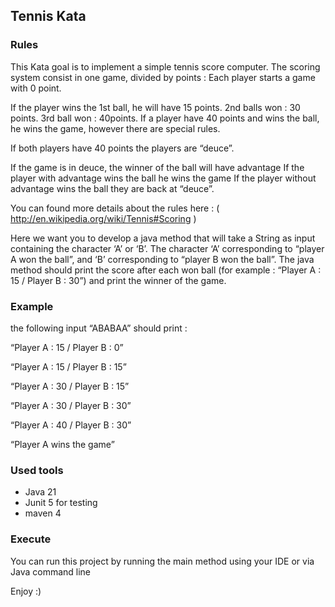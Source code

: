 
## Tennis Kata

### Rules 

This Kata goal is to implement a simple tennis score computer.
The scoring system consist in one game, divided by points :
Each player starts a game with 0 point.

If the player wins the 1st ball, he will have 15 points. 2nd balls won : 30 points. 3rd ball won : 40points.
If a player have 40 points and wins the ball, he wins the game, however there are special rules.

If both players have 40 points the players are “deuce”.

If the game is in deuce, the winner of the ball will have advantage
If the player with advantage wins the ball he wins the game
If the player without advantage wins the ball they are back at “deuce”.

You can found more details about the rules here : ( http://en.wikipedia.org/wiki/Tennis#Scoring )

Here we want you to develop a java method that will take a String as input containing the character ‘A’ or ‘B’. The character ‘A’ corresponding to “player A won the ball”, and ‘B’ corresponding to “player B won the ball”. The java method should print the score after each won ball (for example : “Player A : 15 / Player B : 30”) and print the winner of the game.

### Example

the following input “ABABAA” should print :

“Player A : 15 / Player B : 0”

“Player A : 15 / Player B : 15”

“Player A : 30 / Player B : 15”

“Player A : 30 / Player B : 30”

“Player A : 40 / Player B : 30”

“Player A wins the game”


### Used tools
 - Java 21
 - Junit 5 for testing
 - maven 4

### Execute

You can run this project by running the main method using your IDE or via Java command line

Enjoy :)
